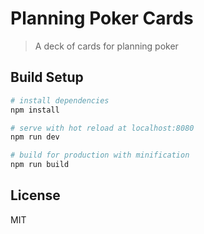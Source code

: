 # Planning Poker Cards

> A deck of cards for planning poker

## Build Setup

``` bash
# install dependencies
npm install

# serve with hot reload at localhost:8080
npm run dev

# build for production with minification
npm run build
```

## License

MIT
